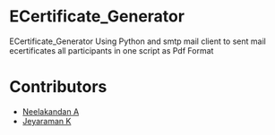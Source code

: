 # ECertificate_Generator
ECertificate_Generator Using Python and smtp mail client to sent mail ecertificates all participants in one script as Pdf Format

# Contributors

- [Neelakandan A](https://github.com/Neelakandan-A)
- [Jeyaraman K](https://github.com/Jeyaraman-K)

